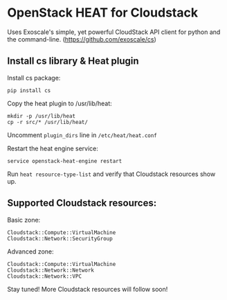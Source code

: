 # OpenStack HEAT for Cloudstack
Uses Exoscale's simple, yet powerful CloudStack API client for python and the command-line. (https://github.com/exoscale/cs)

## Install cs library & Heat plugin
Install cs package:

```
pip install cs
```
 
Copy the heat plugin to /usr/lib/heat:

```
mkdir -p /usr/lib/heat
cp -r src/* /usr/lib/heat/
```

Uncomment ```plugin_dirs``` line in ```/etc/heat/heat.conf```

Restart the heat engine service:

```
service openstack-heat-engine restart
```

Run ```heat resource-type-list``` and verify that Cloudstack resources show up.

## Supported Cloudstack resources:

Basic zone:

```
Cloudstack::Compute::VirtualMachine
Cloudstack::Network::SecurityGroup
```

Advanced zone:

```
Cloudstack::Compute::VirtualMachine
Cloudstack::Network::Network
Cloudstack::Network::VPC
```

Stay tuned! More Cloudstack resources will follow soon!
